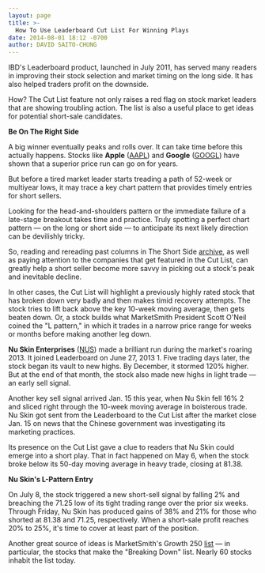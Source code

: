 ```yaml
---
layout: page
title: >-
  How To Use Leaderboard Cut List For Winning Plays
date: 2014-08-01 18:12 -0700
author: DAVID SAITO-CHUNG
---
```





IBD's Leaderboard product, launched in July 2011, has served many readers in improving their stock selection and market timing on the long side. It has also helped traders profit on the downside.


How? The Cut List feature not only raises a red flag on stock market leaders that are showing troubling action. The list is also a useful place to get ideas for potential short-sale candidates.


**Be On The Right Side**


A big winner eventually peaks and rolls over. It can take time before this actually happens. Stocks like **Apple** ([AAPL](https://research.investors.com/quote.aspx?symbol=AAPL)) and **Google** ([GOOGL](https://research.investors.com/quote.aspx?symbol=GOOGL)) have shown that a superior price run can go on for years.


But before a tired market leader starts treading a path of 52-week or multiyear lows, it may trace a key chart pattern that provides timely entries for short sellers.


Looking for the head-and-shoulders pattern or the immediate failure of a late-stage breakout takes time and practice. Truly spotting a perfect chart pattern — on the long or short side — to anticipate its next likely direction can be devilishly tricky.


So, reading and rereading past columns in The Short Side [archive](http://news.investors.com/investing/the-short-side.htm), as well as paying attention to the companies that get featured in the Cut List, can greatly help a short seller become more savvy in picking out a stock's peak and inevitable decline.


In other cases, the Cut List will highlight a previously highly rated stock that has broken down very badly and then makes timid recovery attempts. The stock tries to lift back above the key 10-week moving average, then gets beaten down. Or, a stock builds what MarketSmith President Scott O'Neil coined the "L pattern," in which it trades in a narrow price range for weeks or months before making another leg down.


**Nu Skin Enterprises** ([NUS](https://research.investors.com/quote.aspx?symbol=NUS)) made a brilliant run during the market's roaring 2013. It joined Leaderboard on June 27, 2013 1. Five trading days later, the stock began its vault to new highs. By December, it stormed 120% higher. But at the end of that month, the stock also made new highs in light trade — an early sell signal.


Another key sell signal arrived Jan. 15 this year, when Nu Skin fell 16% 2 and sliced right through the 10-week moving average in boisterous trade. Nu Skin got sent from the Leaderboard to the Cut List after the market close Jan. 15 on news that the Chinese government was investigating its marketing practices.


Its presence on the Cut List gave a clue to readers that Nu Skin could emerge into a short play. That in fact happened on May 6, when the stock broke below its 50-day moving average in heavy trade, closing at 81.38.


**Nu Skin's L-Pattern Entry**


On July 8, the stock triggered a new short-sell signal by falling 2% and breaching the 71.25 low of its tight trading range over the prior six weeks. Through Friday, Nu Skin has produced gains of 38% and 21% for those who shorted at 81.38 and 71.25, respectively. When a short-sale profit reaches 20% to 25%, it's time to cover at least part of the position.


Another great source of ideas is MarketSmith's Growth 250 [list](http://www.marketsmith.com/) — in particular, the stocks that make the "Breaking Down" list. Nearly 60 stocks inhabit the list today.




